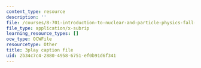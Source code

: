 ```yaml
---
content_type: resource
description: ''
file: /courses/8-701-introduction-to-nuclear-and-particle-physics-fall-2020/2b34c7c4288049586751ef0b91d6f341_Xwr97XAqaaU.srt
file_type: application/x-subrip
learning_resource_types: []
ocw_type: OCWFile
resourcetype: Other
title: 3play caption file
uid: 2b34c7c4-2880-4958-6751-ef0b91d6f341
---
```

